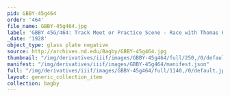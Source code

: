 ```yaml
---
pid: GBBY-45g464
order: '464'
file_name: GBBY-45g464.jpg
label: 'GBBY 45G/464: Track Meet or Practice Scene - Race with Thomas Kelly - 1928'
_date: '1928'
object_type: glass plate negative
source: http://archives.nd.edu/Bagby/GBBY-45g464.jpg
thumbnail: "/img/derivatives/iiif/images/GBBY-45g464/full/250,/0/default.jpg"
manifest: "/img/derivatives/iiif/images/GBBY-45g464/manifest.json"
full: "/img/derivatives/iiif/images/GBBY-45g464/full/1140,/0/default.jpg"
layout: generic_collection_item
collection: bagby
---
```

